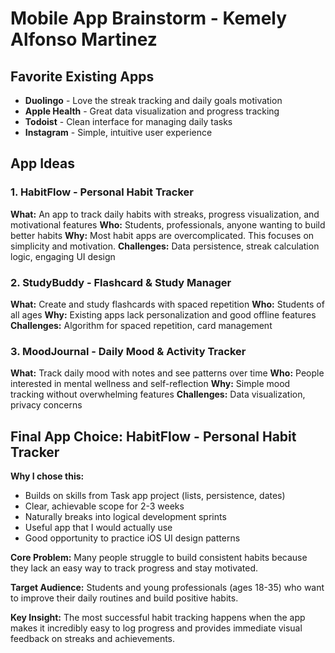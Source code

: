 # Mobile App Brainstorm - Kemely Alfonso Martinez

## Favorite Existing Apps
- **Duolingo** - Love the streak tracking and daily goals motivation
- **Apple Health** - Great data visualization and progress tracking
- **Todoist** - Clean interface for managing daily tasks
- **Instagram** - Simple, intuitive user experience

## App Ideas

### 1. HabitFlow - Personal Habit Tracker
**What:** An app to track daily habits with streaks, progress visualization, and motivational features
**Who:** Students, professionals, anyone wanting to build better habits
**Why:** Most habit apps are overcomplicated. This focuses on simplicity and motivation.
**Challenges:** Data persistence, streak calculation logic, engaging UI design

### 2. StudyBuddy - Flashcard & Study Manager
**What:** Create and study flashcards with spaced repetition
**Who:** Students of all ages
**Why:** Existing apps lack personalization and good offline features
**Challenges:** Algorithm for spaced repetition, card management

### 3. MoodJournal - Daily Mood & Activity Tracker
**What:** Track daily mood with notes and see patterns over time
**Who:** People interested in mental wellness and self-reflection
**Why:** Simple mood tracking without overwhelming features
**Challenges:** Data visualization, privacy concerns

## Final App Choice: HabitFlow - Personal Habit Tracker

**Why I chose this:**
- Builds on skills from Task app project (lists, persistence, dates)
- Clear, achievable scope for 2-3 weeks
- Naturally breaks into logical development sprints
- Useful app that I would actually use
- Good opportunity to practice iOS UI design patterns

**Core Problem:** Many people struggle to build consistent habits because they lack an easy way to track progress and stay motivated.

**Target Audience:** Students and young professionals (ages 18-35) who want to improve their daily routines and build positive habits.

**Key Insight:** The most successful habit tracking happens when the app makes it incredibly easy to log progress and provides immediate visual feedback on streaks and achievements.
